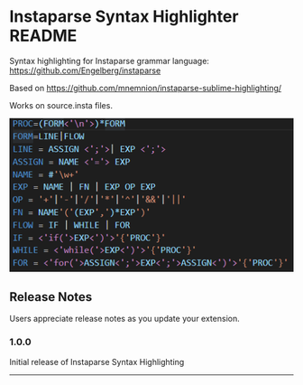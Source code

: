 # Instaparse Syntax Highlighter README

Syntax highlighting for Instaparse grammar language: https://github.com/Engelberg/instaparse

Based on https://github.com/mnemnion/instaparse-sublime-highlighting/

Works on source.insta files.


![Language](./screenshot.png)

## Release Notes

Users appreciate release notes as you update your extension.

### 1.0.0

Initial release of Instaparse Syntax Highlighting


-----------------------------------------------------------------------------------------------------------

